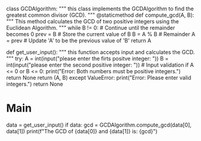 class GCDAlgorithm:
"""
this class implements the GCDAlgorithm to find the greatest common divisor (GCD).
"""
    @staticmethod
    def compute_gcd(A, B):
        """
        This method calculates the GCD of two positive integers using the Euclidean Algorithm.
        """
        while B != 0:  # Continue until the remainder becomes 0
            prev = B   # Store the current value of B
            B = A % B  # Remainder
            A = prev   # Update 'A' to be the previous value of 'B'
        return A

def get_user_input():
     """
     this function accepts input and calculates the GCD.
     """
     try:
          A = int(input("please enter the firts positve                    integer: "))
          B = int(input("please enter the second positive            integer: "))
          # Input validation
          if A <= 0 or B <= 0:
              print("Error: Both numbers must be positive                 integers.")
              return None
          return (A, B)
    except ValueError:
        print("Error: Please enter valid integers.")
        return None
# Main
data = get_user_input()
if data:
    gcd = GCDAlgorithm.compute_gcd(data[0], data[1])
    print(f"The GCD of {data[0]} and {data[1]} is: {gcd}")
